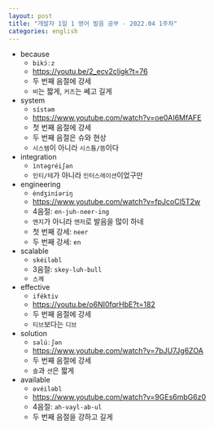 ```yaml
---
layout: post
title: "개발자 1일 1 영어 발음 공부 - 2022.04 1주차"
categories: english
---
```


- because
  - `bikɔ́ːz`
  - https://youtu.be/2_ecv2cligk?t=76
  - 두 번째 음절에 강세
  - `비`는 짧게, `커즈`는 쎄고 길게
- system
  - `sístəm`
  - https://www.youtube.com/watch?v=oe0AI6MfAFE
  - 첫 번째 음절에 강세
  - 두 번째 음절은 슈와 현상
  - `시스템`이 아니라 `시스틈/뜸`이다
- integration
  - `ìntəgréiʃən`
  - `인티/테`가 아니라 `인터스레이션`이었구만
- engineering
  - `èndʒiníəriŋ`
  - https://www.youtube.com/watch?v=fpJcoCl5T2w
  - 4음절: `en-juh-neer-ing`
  - `엔지`가 아니라 `엔저`로 발음을 많이 하네
  - 첫 번째 강세: `neer`
  - 두 번째 강세: `en`
- scalable
  - `skéiləbl`
  - 3음절: `skey-luh-bull`
  - `스께`
- effective
  - `iféktiv`
  - https://youtu.be/o6NI0fqrHbE?t=182
  - 두 번째 음절에 강세
  - `티브`보다는 `디브`
- solution
  - `səlúːʃən`
  - https://www.youtube.com/watch?v=7bJU7Jg6ZOA
  - 두 번째 음절에 강세
  - `솔`과 `션`은 짧게
- available
  - `əvéiləbl`
  - https://www.youtube.com/watch?v=9GEs6mbG6z0
  - 4음절: `ah-vayl-ab-ul`
  - 두 번째 음절을 강하고 길게
